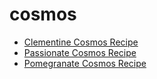 # cosmos

 * [Clementine Cosmos Recipe](index/c/clementine-cosmos-recipe.json)
 * [Passionate Cosmos Recipe](index/p/passionate-cosmos-recipe.json)
 * [Pomegranate Cosmos Recipe](index/p/pomegranate-cosmos-recipe.json)
